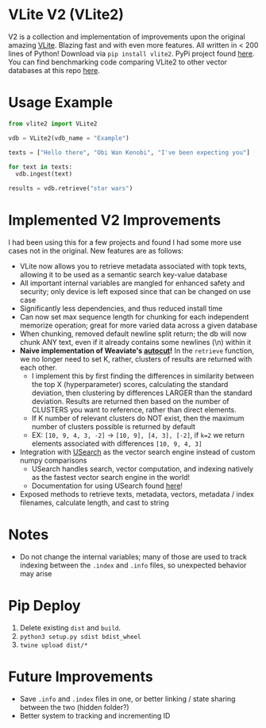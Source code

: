 # VLite V2 (VLite2)

V2 is a collection and implementation of improvements upon the original amazing [VLite](https://github.com/sdan/vlite). Blazing fast and with even more features.
All written in < 200 lines of Python! Download via `pip install vlite2`. PyPi project found [here](https://pypi.org/project/vlite2/). You can find benchmarking
code comparing VLite2 to other vector databases at this repo [here](https://github.com/raydelvecchio/vdb-benchmark).

# Usage Example
```python
from vlite2 import VLite2

vdb = VLite2(vdb_name = "Example")

texts = ["Hello there", "Obi Wan Kenobi", "I've been expecting you"]

for text in texts:
  vdb.ingest(text)

results = vdb.retrieve("star wars")
```

# Implemented V2 Improvements

I had been using this for a few projects and found I had some more use cases not in the original. New features are
as follows:

* VLite now allows you to retrieve metadata associated with topk texts, allowing it to be used as a semantic 
search key-value database
* All important internal variables are mangled for enhanced safety and security; only device is left exposed since that can be changed on use case
* Significantly less dependencies, and thus reduced install time
* Can now set max sequence length for chunking for each independent memorize operation; great for more varied data
across a given database
* When chunking, removed default newline split return; the db will now chunk ANY text, even if it already contains
some newlines (\n) within it
* **Naive implementation of Weaviate's [autocut](https://weaviate.io/developers/weaviate/search/hybrid#limiting-results-with-autocut-and-auto_limit)!** In the 
`retrieve` function, we no longer need to set K, rather, clusters of results are returned with each other.
  * I implement this by first finding the differences in similarity between the top X (hyperparameter) scores, calculating
  the standard deviation, then clustering by differences LARGER than the standard deviation. Results are returned
  then based on the number of CLUSTERS you want to reference, rather than direct elements.
  * If K number of relevant clusters do NOT exist, then the maximum number of clusters possible is returned by default
  * EX: `[10, 9, 4, 3, -2]` -> `[10, 9], [4, 3], [-2]`, if `k=2` we return elements associated with differences `[10, 9, 4, 3]`
* Integration with [USearch](https://github.com/unum-cloud/usearch) as the vector search engine instead of custom numpy comparisons
  * USearch handles search, vector computation, and indexing natively as the fastest vector search engine in the world!
  * Documentation for using USearch found [here](https://unum-cloud.github.io/usearch/python/reference.html)!
* Exposed methods to retrieve texts, metadata, vectors, metadata / index filenames, calculate length, and cast to string

# Notes
* Do not change the internal variables; many of those are used to track indexing between the `.index` and `.info` files, so unexpected behavior may arise

# Pip Deploy
1. Delete existing `dist` and `build`.
2. `python3 setup.py sdist bdist_wheel`
3. `twine upload dist/*`

# Future Improvements
* Save `.info` and `.index` files in one, or better linking / state sharing between the two (hidden folder?)
* Better system to tracking and incrementing ID
